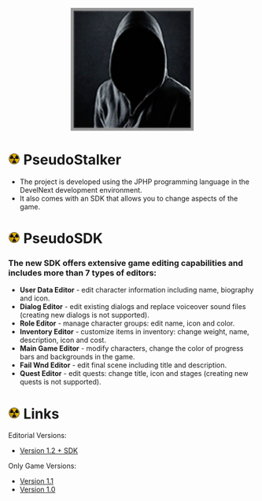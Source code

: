 <p align="center">
  <img width="250" height="250" src="https://github.com/Chaek08/PseudoStalker/blob/main/Resources/icon_vovchik.png">
</p>

# ![Emoji](https://github.com/Chaek08/PseudoStalker/blob/main/Resources/1.png) PseudoStalker 
- The project is developed using the JPHP programming language in the DevelNext development environment.
- It also comes with an SDK that allows you to change aspects of the game.


# ![Emoji](https://github.com/Chaek08/PseudoStalker/blob/main/Resources/1.png) PseudoSDK
### The new SDK offers extensive game editing capabilities and includes more than 7 types of editors:

- **User Data Editor** - edit character information including name, biography and icon.
- **Dialog Editor** - edit existing dialogs and replace voiceover sound files (creating new dialogs is not supported).
- **Role Editor** - manage character groups: edit name, icon and color.
- **Inventory Editor** - customize items in inventory: change weight, name, description, icon and cost.
- **Main Game Editor** - modify characters, change the color of progress bars and backgrounds in the game.
- **Fail Wnd Editor** - edit final scene including title and description.
- **Quest Editor** - edit quests: change title, icon and stages (creating new quests is not supported).

# ![Emoji](https://github.com/Chaek08/PseudoStalker/blob/main/Resources/1.png) Links
Editorial Versions:
- [Version 1.2 + SDK](https://github.com/Chaek08/PseudoStalker/releases/tag/build-593)

Only Game Versions:
- [Version 1.1](https://github.com/Chaek08/PseudoStalker/releases/tag/build-508)
- [Version 1.0](https://github.com/Chaek08/PseudoStalker/releases/tag/build-494)

